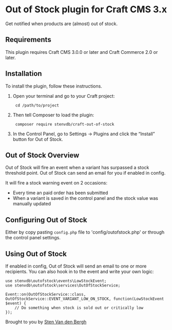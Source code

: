 # Out of Stock plugin for Craft CMS 3.x

Get notified when products are (almost) out of stock.

## Requirements

This plugin requires Craft CMS 3.0.0 or later and Craft Commerce 2.0 or later.

## Installation

To install the plugin, follow these instructions.

1. Open your terminal and go to your Craft project:

        cd /path/to/project

2. Then tell Composer to load the plugin:

        composer require stenvdb/craft-out-of-stock

3. In the Control Panel, go to Settings → Plugins and click the “Install” button for Out of Stock.

## Out of Stock Overview

Out of Stock will fire an event when a variant has surpassed a stock threshold point. Out of Stock can send an email for you if enabled in config.

It will fire a stock warning event on 2 occasions:
* Every time an paid order has been submitted
* When a variant is saved in the control panel and the stock value was manually updated

## Configuring Out of Stock

Either by copy pasting `config.php` file to 'config/outofstock.php' or through the control panel settings.

## Using Out of Stock

If enabled in config, Out of Stock will send an email to one or more recipients. You can also hook in to the event and write your own logic:

```
use stenvdb\outofstock\events\LowStockEvent;
use stenvdb\outofstock\services\OutOfStockService;

Event::on(OutOfStockService::class, OutOfStockService::EVENT_VARIANT_LOW_ON_STOCK, function(LowStockEvent $event) {
    // Do something when stock is sold out or critically low
});
```

Brought to you by [Sten Van den Bergh](https://stenvdb.be)
